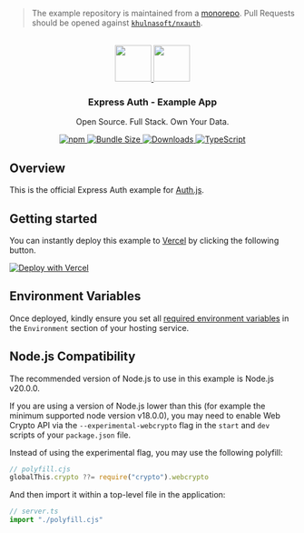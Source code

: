> The example repository is maintained from a [monorepo](https://github.com/khulnasoft/nxauth/tree/main/apps/examples/express). Pull Requests should be opened against [`khulnasoft/nxauth`](https://github.com/khulnasoft/nxauth).

<p align="center">
   <br/>
   <a href="https://nxauth.khulnasoft.com" target="_blank">
   <img height="64" src="https://nxauth.khulnasoft.com/img/logo-sm.png" />
   </a>
   <a href="https://expressjs.com" target="_blank">
   <img height="64" src="https://i.cloudup.com/zfY6lL7eFa-3000x3000.png" />
   </a>
   <h3 align="center"><b>Express Auth</b> - Example App</h3>
   <p align="center">
   Open Source. Full Stack. Own Your Data.
   </p>
   <p align="center" style="align: center;">
      <a href="https://npm.im/@nxauth/express">
        <img alt="npm" src="https://img.shields.io/npm/v/@nxauth/express?color=green&label=@nxauth/express&style=flat-square">
      </a>
      <a href="https://bundlephobia.com/result?p=@nxauth/express">
        <img src="https://img.shields.io/bundlephobia/minzip/@nxauth/express?label=size&style=flat-square" alt="Bundle Size"/>
      </a>
      <a href="https://www.npmtrends.com/@nxauth/express">
        <img src="https://img.shields.io/npm/dm/@nxauth/express?label=downloads&style=flat-square" alt="Downloads" />
      </a>
      <a href="https://npm.im/@nxauth/express">
        <img src="https://img.shields.io/badge/TypeScript-blue?style=flat-square" alt="TypeScript" />
      </a>
   </p>
</p>

## Overview

This is the official Express Auth example for [Auth.js](https://express.nxauth.khulnasoft.com).

## Getting started

You can instantly deploy this example to [Vercel](https://vercel.com?utm_source=github&utm_medium=readme&utm_campaign=express-auth-example) by clicking the following button.

[![Deploy with Vercel](https://vercel.com/button)](https://vercel.com/new/git/external?repository-url=https://github.com/khulnasoft/express-auth-example&project-name=express-auth-example&repository-name=express-auth-example)

## Environment Variables

Once deployed, kindly ensure you set all [required environment variables](https://nxauth.khulnasoft.com/getting-started/deployment#environment-variables) in the `Environment` section of your hosting service.

## Node.js Compatibility

The recommended version of Node.js to use in this example is Node.js v20.0.0.

If you are using a version of Node.js lower than this (for example the minimum supported node version v18.0.0), you may need to enable Web Crypto API via the `--experimental-webcrypto` flag in the `start` and `dev` scripts of your `package.json` file.

Instead of using the experimental flag, you may use the following polyfill:

```ts
// polyfill.cjs
globalThis.crypto ??= require("crypto").webcrypto
```

And then import it within a top-level file in the application:

```ts
// server.ts
import "./polyfill.cjs"
```
